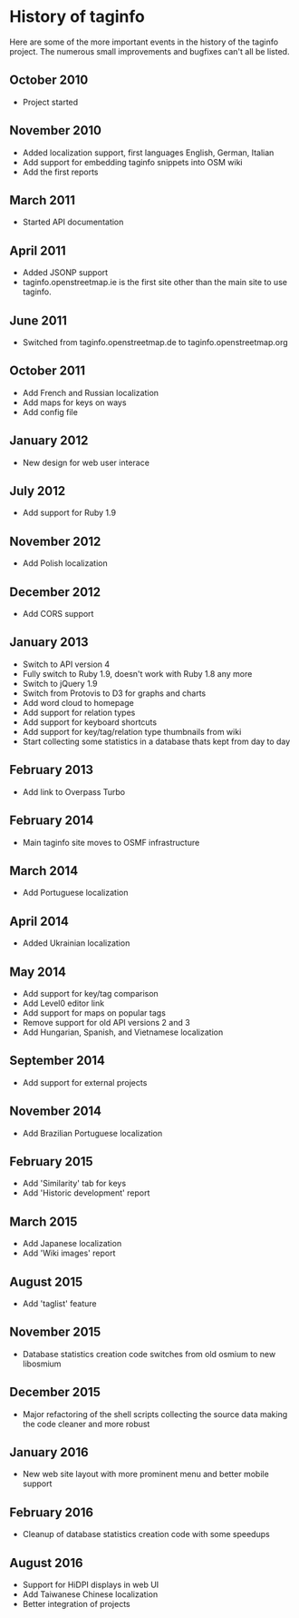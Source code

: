 
# History of taginfo

Here are some of the more important events in the history of the taginfo
project. The numerous small improvements and bugfixes can't all be listed.

## October 2010

* Project started

## November 2010

* Added localization support, first languages English, German, Italian
* Add support for embedding taginfo snippets into OSM wiki
* Add the first reports

## March 2011

* Started API documentation

## April 2011

* Added JSONP support
* taginfo.openstreetmap.ie is the first site other than the main site
  to use taginfo.

## June 2011

* Switched from taginfo.openstreetmap.de to taginfo.openstreetmap.org

## October 2011

* Add French and Russian localization
* Add maps for keys on ways
* Add config file

## January 2012

* New design for web user interace

## July 2012

* Add support for Ruby 1.9

## November 2012

* Add Polish localization

## December 2012

* Add CORS support

## January 2013

* Switch to API version 4
* Fully switch to Ruby 1.9, doesn't work with Ruby 1.8 any more
* Switch to jQuery 1.9
* Switch from Protovis to D3 for graphs and charts
* Add word cloud to homepage
* Add support for relation types
* Add support for keyboard shortcuts
* Add support for key/tag/relation type thumbnails from wiki
* Start collecting some statistics in a database thats kept from day to day

## February 2013

* Add link to Overpass Turbo

## February 2014

* Main taginfo site moves to OSMF infrastructure

## March 2014

* Add Portuguese localization

## April 2014

* Added Ukrainian localization

## May 2014

* Add support for key/tag comparison
* Add Level0 editor link
* Add support for maps on popular tags
* Remove support for old API versions 2 and 3
* Add Hungarian, Spanish, and Vietnamese localization

## September 2014

* Add support for external projects

## November 2014

* Add Brazilian Portuguese localization

## February 2015

* Add 'Similarity' tab for keys
* Add 'Historic development' report

## March 2015

* Add Japanese localization
* Add 'Wiki images' report

## August 2015

* Add 'taglist' feature

## November 2015

* Database statistics creation code switches from old osmium to new libosmium

## December 2015

* Major refactoring of the shell scripts collecting the source data making the
  code cleaner and more robust

## January 2016

* New web site layout with more prominent menu and better mobile support

## February 2016

* Cleanup of database statistics creation code with some speedups

## August 2016

* Support for HiDPI displays in web UI
* Add Taiwanese Chinese localization
* Better integration of projects

